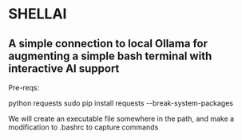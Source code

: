 # SHELLAI

## A simple connection to local Ollama for augmenting a simple bash terminal with interactive AI support

Pre-reqs: 

python
requests
sudo pip install requests --break-system-packages

We will create an executable file somewhere in the path, and make a modification to .bashrc to capture commands
